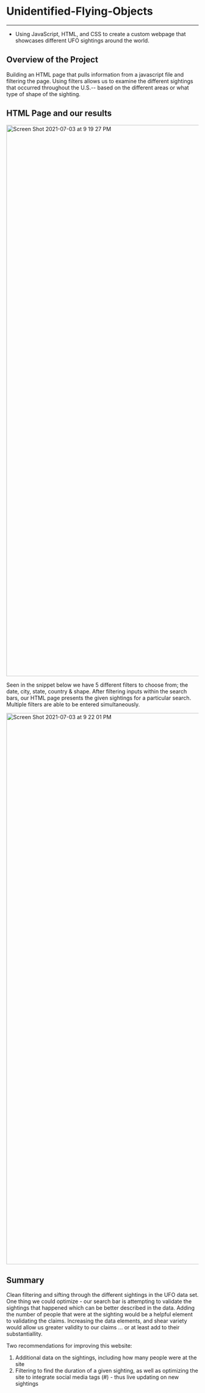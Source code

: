 # Unidentified-Flying-Objects
--- 
- Using JavaScript, HTML, and CSS to create a custom webpage that showcases different UFO sightings around the world.
## Overview of the Project
Building an HTML page that pulls information from a javascript file and filtering the page. Using filters allows us to examine the different sightings that occurred throughout the U.S.-- based on the different areas or what type of shape of the sighting.

## HTML Page and our results
<img width="1440" alt="Screen Shot 2021-07-03 at 9 19 27 PM" src="https://user-images.githubusercontent.com/82069038/124370417-8ceb0a00-dc45-11eb-9df0-46ebbd831af2.png">

Seen in the snippet below we have 5 different filters to choose from; the date, city, state, country & shape. After filtering inputs within the search bars, our HTML page presents the given sightings for a particular search. Multiple filters are able to be entered simultaneously.

<img width="1440" alt="Screen Shot 2021-07-03 at 9 22 01 PM" src="https://user-images.githubusercontent.com/82069038/124370423-983e3580-dc45-11eb-92f8-eb0cbce32e28.png">

## Summary
Clean filtering and sifting through the different sightings in the UFO data set. One thing we could optimize - our search bar is attempting to validate the sightings that happened which can be better described in the data. Adding the number of people that were at the sighting would be a helpful element to validating the claims. Increasing the data elements, and shear variety would allow us greater validity to our claims ... or at least add to their substantiallity. 

Two recommendations for improving this website: 

1) Additional data on the sightings, including how many people were at the site 
2) Filtering to find the duration of a given sighting, as well as optimizing the site to integrate social media tags (#) - thus live updating on new sightings 
